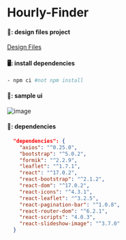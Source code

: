 # Hourly-Finder

#### 🌻: design files project
[Design Files](https://github.com/Sajeebdebnath/hourly-finder-design/)

#### 🖥️: install dependencies
```bash
- npm ci #not npm install
```

#### 📰: sample ui
![image](https://user-images.githubusercontent.com/29564029/152134566-60511c7d-a049-4ba0-8187-ece13c9eaf12.png)

#### 📀: dependencies
```json
  "dependencies": {
    "axios": "^0.25.0",
    "bootstrap": "^5.0.2",
    "formik": "^2.2.9",
    "leaflet": "^1.7.1",
    "react": "^17.0.2",
    "react-bootstrap": "^2.1.2",
    "react-dom": "^17.0.2",
    "react-icons": "^4.3.1",
    "react-leaflet": "^3.2.5",
    "react-pagination-bar": "^1.0.8",
    "react-router-dom": "^6.2.1",
    "react-scripts": "4.0.3",
    "react-slideshow-image": "^3.7.0"
  }
```
